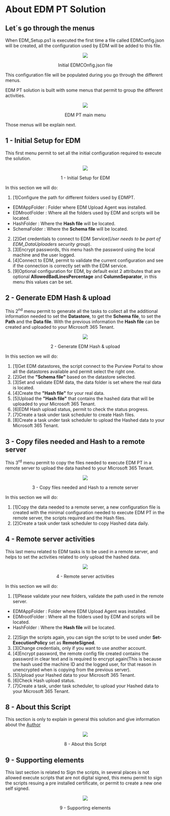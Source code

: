# About EDM PT Solution
## Let´s go through the menus

When EDM_Setup.ps1 is executed the first time a file called EDMConfig.json will be created, all the configuration used by EDM will be added to this file.

<p align="center">
<img src="https://github.com/ProfKaz/EDM-Post-Tasks/assets/44684110/73902c38-4bb4-4713-af47-8e19746891c9"></p>
<p align="center">Initial EDMCOnfig.json file</p>

This configuration file will be populated during you go through the different menus.

EDM PT solution is built with some menus that permit to group the different activities.

<p align="center">
<img src="https://github.com/ProfKaz/EDM-Post-Tasks/assets/44684110/53c2ca9b-35cc-4972-b84c-bda1578327a3"></p>
<p align="center">EDM PT main menu</p>

Those menus will be explain next.

## 1 - Initial Setup for EDM

This first menu permit to set all the initial configuration required to execute the solution.

<p align="center">
<img src="https://github.com/ProfKaz/EDM-Post-Tasks/assets/44684110/02ced46f-074b-4424-a798-8a28672b0837"></p>
<p align="center">1 - Initial Setup for EDM</p>

In this section we will do:
1. [1]Configure the path for different folders used by EDMPT.
  * EDMAppFolder : Folder where EDM Upload Agent was installed.
  * EDMrootFolder : Where all the folders used by EDM and scripts will be located.
  * HashFolder : Where the **Hash file** will be located.
  * SchemaFolder : Where the **Schema file** will be located.
2. [2]Get credentials to connect to EDM Service(_User needs to be part of EDM_DataUploaders security group_).
3. [3]Encrypt passwords, this menu hash the password using the local machine and the user logged.
4. [4]Connect to EDM, permit to validate the current configuration and see if the connection is correctly set with the EDM service.
5. [9]Optional configuration for EDM, by default exist 2 attributes that are optional **AllowedBadLinesPercentage** and **ColumnSeparator**, in this menu this values can be set.

## 2 - Generate EDM Hash & upload

This 2<sup>nd</sup> menu permit to generate all the tasks to collect all the additional information needed to set the **Datastore**, to get the **Schema file**, to set the **Path** and the **Data file**. With the previous information the **Hash file** can be created and uploaded to your Microsoft 365 Tenant.

<p align="center">
<img src="https://github.com/ProfKaz/EDM-Post-Tasks/assets/44684110/df3f91da-0a3c-467a-bf83-c0a225b9cdaa"></p>
<p align="center">2 - Generate EDM Hash & upload</p>

In this section we will do:
1. [1]Get EDM datastores, the script connect to the Purview Portal to show all the datastores available and permit select the right one.
2. [2]Get the **"Schema file"** based on the datastore selected.
3. [3]Set and validate EDM data, the data folder is set where the real data is located.
4. [4]Create the **"Hash file"** for your real data.
5. [5]Upload the **"Hash file"** that contains the hashed data that will be uploaded to your Microsoft 365 Tenant.
6. [6]EDM Hash upload status, permit to check the status progress.
7. [7]Create a task under task scheduler to create Hash files.
8. [8]Create a task under task scheduler to upload the Hashed data to your Microsoft 365 Tenant.

## 3 - Copy files needed and Hash to a remote server

This 3<sup>rd</sup> menu permit to copy the files needed to execute EDM PT in a remote server to upload the data hashed to your Microsoft 365 Tenant.

<p align="center">
<img src="https://github.com/ProfKaz/EDM-Post-Tasks/assets/44684110/2d624338-35b4-4fbb-a456-b985fbf47281"></p>
<p align="center">3 - Copy files needed and Hash to a remote server</p>

In this section we will do:
1. [1]Copy the data needed to a remote server, a new configuration file is created with the minimal configuration needed to execute EDM PT in the remote server, the scripts required and the Hash files.
2. [2]Create a task under task scheduler to copy Hashed data daily.

## 4 - Remote server activities

This last menu related to EDM tasks is to be used in a remote server, and helps to set the activities related to only upload the hashed data.

<p align="center">
<img src="https://github.com/ProfKaz/EDM-Post-Tasks/assets/44684110/05560a22-3f32-4e71-995f-a27d02e10172"></p>
<p align="center">4 - Remote server activities</p>

In this section we will do:
1. [1]Please validate your new folders, validate the path used in the remote server.
  * EDMAppFolder : Folder where EDM Upload Agent was installed.
  * EDMrootFolder : Where all the folders used by EDM and scripts will be located.
  * HashFolder : Where the **Hash file** will be located.
2. [2]Sign the scripts again, you can sign the script to be used under **Set-ExecutionPolicy** set as **RemoteSigned**.
3. [3]Change credentials, only if you want to use another account.
4. [4]Encrypt password, the remote config file created contains the password in clear text and is required to encrypt again(This is because the hash used the machine ID and the logged user, for that reason in unencrypted when is copying from the previous server).
5. [5]Upload your Hashed data to your Microsoft 365 Tenant.
6. [6]Check Hash upload status.
7. [7]Create a task, under task scheduler, to upload your Hashed data to your Microsoft 365 Tenant.

## 8 - About this Script

This section is only to explain in general this solution and give information about the [Author](https://www.linkedin.com/in/profesorkaz/)

<p align="center">
<img src="https://github.com/ProfKaz/EDM-Post-Tasks/assets/44684110/06881595-a86f-4b19-b3a7-28efdced3429"></p>
<p align="center">8 - About this Script</p>

## 9 - Supporting elements

This last section is related to Sign the scripts, in several places is not allowed execute scripts that are not digital signed, this menu permit to sign the scripts resuing a pre installed certificate, or permit to create a new one self signed.

<p align="center">
<img src="https://github.com/ProfKaz/EDM-Post-Tasks/assets/44684110/d61ae9d1-d98a-4752-8970-8bf48998b22b"></p>
<p align="center">9 - Supporting elements</p>

